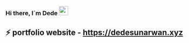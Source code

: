 ### Hi there, I´m Dede <img src="https://media.giphy.com/media/hvRJCLFzcasrR4ia7z/giphy.gif" width="25px"></a>

## ⚡ portfolio website - https://dedesunarwan.xyz

